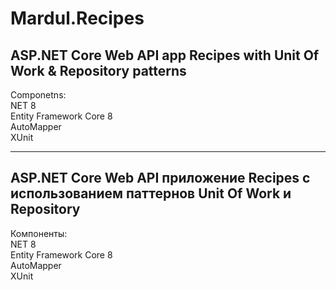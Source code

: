 # Mardul.Recipes

<h2>ASP.NET Core Web API app Recipes with Unit Of Work & Repository patterns</h2>

Componetns:<br>
NET 8<br>
Entity Framework Core 8<br>
AutoMapper<br>
XUnit

-----------------------------------------------------------------
<h2>ASP.NET Core Web API приложение Recipes с использованием паттернов Unit Of Work и Repository</h2>

Компоненты:<br>
NET 8<br>
Entity Framework Core 8<br>
AutoMapper<br>
XUnit 
